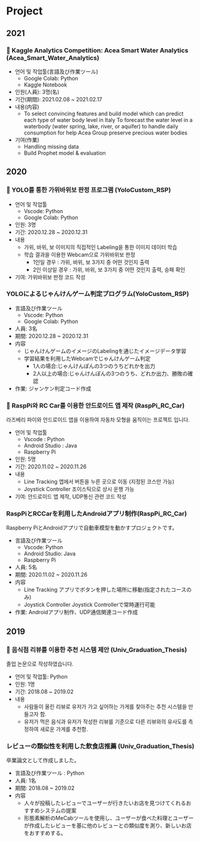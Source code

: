 # Project
## 2021
### 🌟 Kaggle Analytics Competition: Acea Smart Water Analytics (Acea_Smart_Water_Analytics)
- 언어 및 작업툴(言語及び作業ツール)
    - Google Colab: Python
    - Kaggle Notebook
- 인원(人員): 3명(名)
- 기간(期間): 2021.02.08 ~ 2021.02.17
- 내용(内容)
    - To select convincing features and build model which can predict each type of water body level in Italy To forecast the water level in a waterbody (water spring, lake, river, or aquifer) to handle daily consumption for help Acea Group preserve precious water bodies
- 기여(作業)
    - Handling missing data
    - Build Prophet model & evaluation


## 2020
### 🌟 YOLO를 통한 가위바위보 판정 프로그램 (YoloCustom_RSP)
- 언어 및 작업툴
    - Vscode: Python
    - Google Colab: Python
- 인원: 3명
- 기간: 2020.12.28 ~ 2020.12.31
- 내용
    - 가위, 바위, 보 이미지의 직접적인 Labeling을 통한 이미지 데이터 학습
    - 학습 결과을 이용한 Webcam으로 가위바위보 판정
        - 1인일 경우 : 가위, 바위, 보 3가지 중 어떤 것인지 출력
        - 2인 이상일 경우 : 가위, 바위, 보 3가지 중 어떤 것인지 출력, 승패 확인
- 기여: 가위바위보 판정 코드 작성

### YOLOによるじゃんけんゲーム判定プログラム(YoloCustom_RSP)
- 言語及び作業ツール
    - Vscode: Python
    - Google Colab: Python
- 人員: 3名
- 期間: 2020.12.28 ~ 2020.12.31
- 内容
    - じゃんけんゲームのイメージのLabelingを通じたイメージデータ学習
    - 学習結果を利用したWebcamでじゃんけんゲーム判定
        - 1人の場合:じゃんけんぽんの3つのうちどれかを出力
        - 2人以上の場合:じゃんけんぽんの3つのうち、どれか出力、勝敗の確認
- 作業: ジャンケン判定コード作成

### 🌟 RaspPi와 RC Car를 이용한 안드로이드 앱 제작 (RaspPi_RC_Car)
라즈베리 파이와 안드로이드 앱을 이용하여 자동차 모형을 움직이는 프로젝트 입니다. 
- 언어 및 작업툴
    - Vscode : Python
    - Android Studio : Java
    - Raspberry Pi
- 인원: 5명
- 기간: 2020.11.02 ~ 2020.11.26
- 내용
    - Line Tracking
        앱에서 버튼을 누른 곳으로 이동 (지정된 코스만 가능)
    - Joystick Controller
        조이스틱으로 상시 운행 가능
- 기여: 안드로이드 앱 제작, UDP통신 관련 코드 작성

### RaspPiとRCCarを利用したAndroidアプリ制作(RaspPi_RC_Car)
Raspberry PiとAndroidアプリで自動車模型を動かすプロジェクトです。
- 言語及び作業ツール
    - Vscode: Python
    - Android Studio: Java
    - Raspberry Pi
- 人員: 5名
- 期間: 2020.11.02 ~ 2020.11.26
- 内容
    - Line Tracking
        アプリでボタンを押した場所に移動(指定されたコースのみ)
    - Joystick Controller
        Joystick Controllerで常時運行可能
- 作業: Androidアプリ制作、UDP通信関連コード作成


## 2019
### 🌟 음식점 리뷰를 이용한 추천 시스템 제안 (Univ_Graduation_Thesis)
졸업 논문으로 작성하였습니다.
- 언어 및 작업툴: Python
- 인원: 1명
- 기간: 2018.08 ~ 2019.02
- 내용
    - 사람들이 올린 리뷰로 유저가 가고 싶어하는 가게를 찾아주는 추천 시스템을 만들고자 함.
    - 유저가 먹은 음식과 유저가 작성한 리뷰를 기준으로 다른 리뷰와의 유사도를 측정하여 새로운 가게를 추천함.

### レビューの類似性を利用した飲食店推薦 (Univ_Graduation_Thesis)
卒業論文として作成しました。    
- 言語及び作業ツール : Python
- 人員: 1名
- 期間: 2018.08 ~ 2019.02
- 内容
    - 人々が投稿したレビューでユーザーが行きたいお店を見つけてくれるおすすめシステムの提案
    - 形態素解析のMeCabツールを使用し、ユーザーが食べた料理とユーザーが作成したレビューを基に他のレビューとの類似度を測り、新しいお店をおすすめする。
